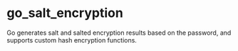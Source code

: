 # go_salt_encryption
Go generates salt and salted encryption results based on the password, and supports custom hash encryption functions.
